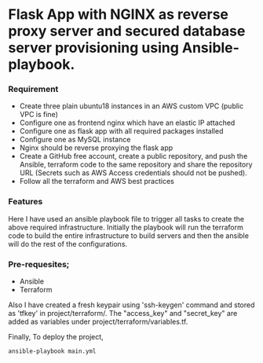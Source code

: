 # Flask App with NGINX as reverse proxy server and secured database server provisioning using Ansible-playbook.

### Requirement

- Create three plain ubuntu18 instances in an AWS custom VPC (public VPC is fine)
- Configure one as frontend nginx which have an elastic IP attached
- Configure one as flask app with all required packages installed
- Configure one as MySQL instance
- Nginx should be reverse proxying the flask app
- Create a GitHub free account, create a public repository, and push the Ansible, terraform code to the same repository and share the repository URL (Secrets such as AWS Access credentials should not be pushed).
- Follow all the terraform and AWS best practices

### Features

Here I have used an ansible playbook file to trigger all tasks to create the above required infrastructure. Initially the playbook will run the terraform code to build the entire infrastructure to build servers and then the ansible will do the rest of the configurations.

### Pre-requesites;
- Ansible
- Terraform

Also I have created a fresh keypair using 'ssh-keygen' command and stored as 'tfkey' in project/terraform/. The "access_key" and "secret_key" are added as variables under project/terraform/variables.tf.

Finally, To deploy the project,

```sh
ansible-playbook main.yml
```
